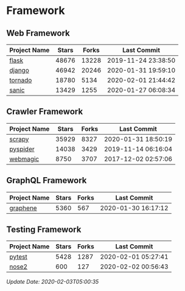 # Framework

## Web Framework

| Project Name | Stars | Forks | Last Commit |
| ------------ | ----- | ----- | ----------- |
| [flask](https://github.com/pallets/flask) | 48676 | 13228 | 2019-11-24 23:38:50 |
| [django](https://github.com/django/django) | 46942 | 20246 | 2020-01-31 19:59:10 |
| [tornado](https://github.com/tornadoweb/tornado) | 18780 | 5134 | 2020-02-01 21:44:42 |
| [sanic](https://github.com/huge-success/sanic) | 13429 | 1255 | 2020-01-27 06:08:34 |

## Crawler Framework

| Project Name | Stars | Forks | Last Commit |
| ------------ | ----- | ----- | ----------- |
| [scrapy](https://github.com/scrapy/scrapy) | 35929 | 8327 | 2020-01-31 18:50:19 |
| [pyspider](https://github.com/binux/pyspider) | 14038 | 3429 | 2019-11-14 06:16:04 |
| [webmagic](https://github.com/code4craft/webmagic) | 8750 | 3707 | 2017-12-02 02:57:06 |

## GraphQL Framework

| Project Name | Stars | Forks | Last Commit |
| ------------ | ----- | ----- | ----------- |
| [graphene](https://github.com/graphql-python/graphene) | 5360 | 567 | 2020-01-30 16:17:12 |

## Testing Framework

| Project Name | Stars | Forks | Last Commit |
| ------------ | ----- | ----- | ----------- |
| [pytest](https://github.com/pytest-dev/pytest) | 5428 | 1287 | 2020-02-01 05:27:41 |
| [nose2](https://github.com/nose-devs/nose2) | 600 | 127 | 2020-02-02 00:56:43 |

*Update Date: 2020-02-03T05:00:35*